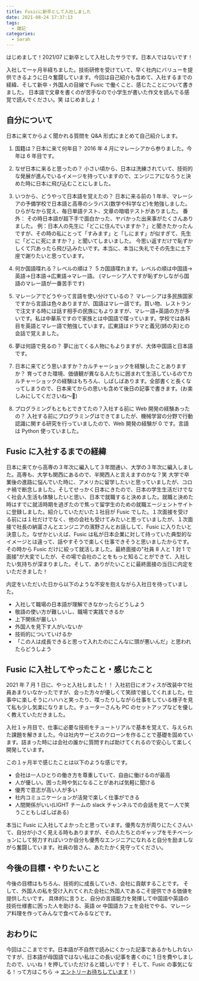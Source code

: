 ```yaml
---
title: Fusicに新卒として入社しました
date: 2021-08-24 17:37:13
tags:
  - 雑記
categories:
  - Sarah
---
```


はじめまして！2021/07 に新卒として入社したサラです。日本人ではないです！

入社して一ヶ月半経ちました。技術研修を受けていて、早く社内にバリューを提供できるように日々奮闘しています。今回は自己紹介も含めて、入社するまでの経緯、そして新卒・外国人の目線で Fusic で働くこと、感じたことについて書きました。
日本語で文章を書くのが苦手なので小学生が書いた作文を読んでる感覚で読んでください。笑
はじめましょ！

<!--more-->

## 自分について

日本に来てからよく聞かれる質問を Q&A 形式にまとめて自己紹介します。

1. 国籍は？日本に来て何年目？
   2016 年 4 月にマレーシアから参りました。今年は 6 年目です。

2. なぜ日本に来ると思ったの？
   小さい頃から、日本は洗練されていて、技術的な発展が進んでいるイメージを持っていますので、エンジニアになろうと決めた時に日本に飛び込むことにしました。

3. いつから、どうやって日本語を覚えたの？
   日本に来る前の 1 年半、マレーシアの予備学校で日本語と高専のシラバス(数学や科学など)を勉強しました。ひらがなから覚え、毎日単語テスト、文章の暗唱テストがありました。
   番外： その時日本語が超下手で面白かった、ヤバかった出来事がたくさんありました。
   例：日本人の先生に「どこに住んでいますか？」と聞きたかったんですが、その時の私にとって「すみます」と「しにます」が似すぎて、先生に「どこに死にますか？」と聞いてしまいました。
   今思い返すだけで恥ずかしくて穴あったら飛び込みたいです。本当に、本当に失礼でその先生に土下座で謝りたいと思っています。

4. 何か国語喋れる？レベルの順は？
   ５カ国語喋れます。レベルの順は中国語->英語->日本語->広東語->マレー語。
   (マレーシア人ですが恥ずかしながら国語のマレー語が一番苦手です)

5. マレーシアでどうやって言語を使い分けているの？
   マレーシアは多民族国家ですから言語は色々ありますが、国語はマレー語です。買い物、レストランで注文する時には話す相手の民族にもよりますが、マレー語+英語の方が多いです。私は中華系ですので家族とは中国語で喋っています。学校では各科目を英語とマレー語で勉強しています。広東語はドラマと義兄(姉の夫)との会話で覚えました。

6. 夢は何語で見るの？
   夢に出てくる人物にもよりますが、大体中国語と日本語です。

7. 日本に来てどう思いますか？カルチャーショックを経験したことありますか？
   育ってきた環境、価値観が異なる人たちに囲まれて生活しているのでカルチャーショックの経験はもちろん、しばしばあります。全部書くと長くなってしまうので、日本来てからの思いも含めて後日の記事で書きます。(お楽しみにしてくださいね〜🎵)

8. プログラミングもともとできてたの？入社する前に Web 開発の経験あったの？
   入社する前にプログラミングはできてましたが、機械学習の分野で行動認識に関する研究を行っていましたので、Web 開発の経験が 0 です。言語は Python 使っていました。

## Fusic に入社するまでの経緯

日本に来てから高専の３年次に編入して３年間通い、大学の３年次に編入しました。高専も、大学も関西にあるので、半関西人と言えますのかな？笑
大学で卒業後の進路に悩んでいた時に、アメリカに留学したいと思っていましたが、コロナ禍で断念しました。そしてせっかく日本にきたので、日本の学生生活だけでなく社会人生活も体験したいと思い、日本で就職すると決めました。就職と決めた時はすでに就活時期を過ぎたので焦って留学生のための就職エージェントサイトに登録しました。紹介していただいた１社目が Fusic でした。１次面接を受ける前には１社だけでなく、他の会社も受けてみたいと思っていましたが、１次面接で社長の納富さんとエンジニアの濱野さんとお話しして、Fusic に入りたいと決意した。なぜかといえば、Fusic は私が日本企業に対して持っていた典型的なイメージとは違って、話やすそうで楽しく仕事できそうと思いましたからです。その時から Fusic だけに絞って就活しました。最終面接の"社員 8 人と 1 対 1 で面接"が大変でしたが、その場で会社のことをもっと知ることができて、入社したい気持ちが深まりました。そして、ありがたいことに最終面接の当日に内定をいただきました！

内定をいただいた日から以下のような不安を抱えながら入社日を待っていました。

- 入社して職場の日本語が理解できなかったらどうしよう
- 敬語の使い方が難しいし、職場で実践できるか
- 上下関係が厳しい
- 外国人を見下す人がいないか
- 技術的についていけるか
- 「この人は成長できると思って入れたのにこんなに頭が悪いんだ」と思われたらどうしよう

## Fusic に入社してやったこと・感じたこと

2021 年 7 月 1 日に、やっと入社しました！！
入社初日にオフィスが改装中で社員あまりいなかったですが、会った方々が優しくて笑顔で接してくれました。仕事中に楽しそうにハハハと笑ったり、喋ったりしながら仕事をしている様子を見て私も少し気楽になりました。チューターさんも PC のセットアップなどを優しく教えていただきました。

入社１ヶ月目で、仕事に必要な技術をチュートリアルで基本を覚えて、与えられた課題を解きました。今は社内サービスのクローンを作ることで基礎を固めています。詰まった時には会社の誰かに質問すれば助けてくれるので安心して楽しく開発しています。

この１ヶ月半で感じたことは以下のような感じです。

- 会社は一人ひとりの働き方を尊重していて、自由に働けるのが最高
- 人が優しい。困った時や気になることがあれば気軽に聞ける
- 優秀で意志が高い人が多い
- 社内コミュニケーションが活発で楽しく仕事ができる
- 人間関係がいい(LIGHT チームの slack チャンネルでの会話を見て一人で笑うこともしばしばある)

本当に Fusic に入社してよかったと思っています。優秀な方が周りにたくさんいて、自分が小さく見える時もありますが、その人たちとのギャップをモチベーションにして努力すればいつか自分も優秀なエンジニアになれると自分を励ましながら奮闘しています。社員の皆さん、あたたかく見守ってください。

## 今後の目標・やりたいこと

今後の目標はもちろん、技術的に成長していき、会社に貢献することです。
そして、外国人の私を受け入れてくれた会社に外国人であるこそ提供できる価値を提供したいです。
具体的に言うと、自分の言語能力を発揮して中国語や英語の技術仕様書に困った人を助ける、英語 or 中国語カフェを会社でやる、マレーシア料理を作ってみんなで食べてみるなどです。

## おわりに

今回はここまでです。日本語が不自然で読みにくかった記事であるかもしれないですが、日本語が母国語ではない私はこの長い記事を書くのに 1 日を費やしましたので、いいね！を押していただけると嬉しいです！
そして、Fusic の事気になる！って方はこちら → [エントリーお待ちしています](https://recruit.fusic.co.jp/)！）

